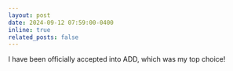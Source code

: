 ```yaml
---
layout: post
date: 2024-09-12 07:59:00-0400
inline: true
related_posts: false
---
```


I have been officially accepted into ADD, which was my top choice! 

